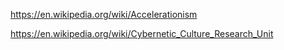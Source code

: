 https://en.wikipedia.org/wiki/Accelerationism

https://en.wikipedia.org/wiki/Cybernetic_Culture_Research_Unit

